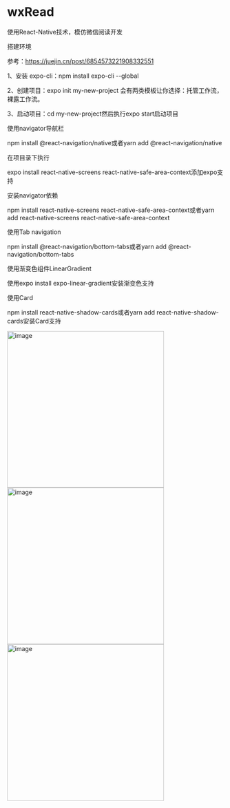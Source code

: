 # wxRead
使用React-Native技术，模仿微信阅读开发

搭建环境

参考：https://juejin.cn/post/6854573221908332551

1、安装 expo-cli：npm install expo-cli --global

2、创建项目：expo init my-new-project 会有两类模板让你选择：托管工作流，裸露工作流。

3、启动项目：cd my-new-project然后执行expo start启动项目

使用navigator导航栏

npm install @react-navigation/native或者yarn add @react-navigation/native

在项目录下执行

expo install react-native-screens react-native-safe-area-context添加expo支持

安装navigator依赖

npm install react-native-screens react-native-safe-area-context或者yarn add react-native-screens react-native-safe-area-context

使用Tab navigation

npm install @react-navigation/bottom-tabs或者yarn add @react-navigation/bottom-tabs

使用渐变色组件LinearGradient

使用expo install expo-linear-gradient安装渐变色支持

使用Card

npm install react-native-shadow-cards或者yarn add react-native-shadow-cards安装Card支持



<img width="364" alt="image" src="https://user-images.githubusercontent.com/20986192/179344048-6a87f2e2-fcac-422f-a74c-2a4454dbd110.png">
<img width="364" alt="image" src="https://user-images.githubusercontent.com/20986192/179434050-208c5b36-4005-4db2-b59d-51cf6cf86032.png">
<img width="364" alt="image" src="https://user-images.githubusercontent.com/20986192/179445904-7f26715c-dbc8-40e0-bb66-41912af26323.png">
